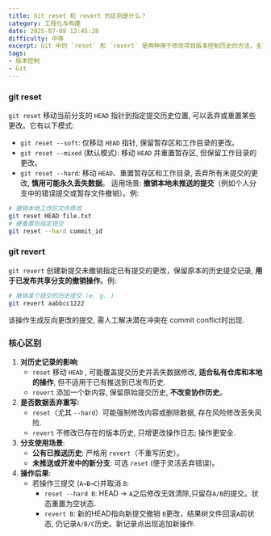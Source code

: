 ```yaml
---
title: Git reset 和 revert 的区别是什么？
category: 工程化与构建
date: 2025-07-08 12:45:28
difficulty: 中等
excerpt: Git 中的 `reset` 和 `revert` 是两种用于修改项目版本控制历史的方法，主要区别在于它们如何处理提交记录以及对工作区的影响。
tags:
- 版本控制
- Git
---
```

### git reset
`git reset` 移动当前分支的 `HEAD` 指针到指定提交历史位置, 可以丢弃或重置某些更改。它有以下模式:
- `git reset --soft`: 仅移动 `HEAD` 指针, 保留暂存区和工作目录的更改。
- `git reset --mixed` (默认模式): 移动 `HEAD` 并重置暂存区, 但保留工作目录的更改。
- `git reset --hard`: 移动 `HEAD`、重置暂存区和工作目录, 丢弃所有未提交的更改, **慎用可能永久丢失数据**。
适用场景: **撤销本地未推送的提交**（例如个人分支中的错误提交或暂存文件撤销）。例:
```bash
# 撤销本地工作区文件修改
git reset HEAD file.txt
# 硬重置到指定提交
git reset --hard commit_id
```

### git revert
`git revert` 创建新提交未撤销指定已有提交的更改，保留原本的历史提交记录, **用于已发布共享分支的撤销操作**。例:
```bash
# 撤销某个提交的历史提交 (e. g. )
git revert aabbcc1222
```
该操作生成反向更改的提交, 需人工解决潜在冲突在 commit conflict时出现.

### 核心区别
1. **对历史记录的影响**:
   - `reset` 移动 `HEAD` , 可能覆盖提交历史并丢失数据修改, **适合私有仓库和本地的操作**, 但不适用于已有推送到已发布历史.
   - `revert` 添加一个新内容, 保留原始提交历史, **不改变协作历史**。
2. **是否数据丢弃重写:** 
   - `reset`（尤其 `--hard`）可能强制修改内容或删除数据, 存在风险修改丢失风险.
   - `revert` 不修改已存在的版本历史, 只增更改操作日志; 操作更安全.
3. **分支使用场景**:
   - **公有已推送历史**: 严格用 `revert`（不重写历史）。
   - **未推送或开发中的新分支**: 可选 `reset` (便于灵活丢弃错误)。
4. **操作后果**:
   - 若操作三提交 (`A→B→C`)并取消 `B`:
     - `reset --hard B`: HEAD → `A`之后修改无效清除,只留存`A/B`的提交。状态重置为空状态.
     - `revert B`: 新的HEAD指向新提交撤销 `B`更改，结果树文件回滚`A`前状态, 仍记录`A/B/C`历史。新记录点出现追加新操作.
